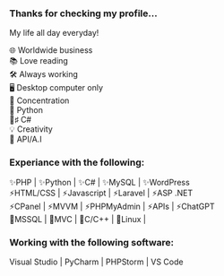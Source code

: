 ### Thanks for checking my profile... 

My life all day everyday! 

🌐 Worldwide business<br>
📚 Love reading<br>
🛠️ Always working<br>
🖥️ Desktop computer only<br>
🧠 Concentration<br>
🐍 Python<br>
🌊♯ C#<br>
💡 Creativity<br>
🤖 API/A.I<br>

### Experiance with the following: 

✨PHP | ✨Python | ✨C# | ✨MySQL | ✨WordPress<br> 
⚡HTML/CSS | ⚡Javascript | ⚡Laravel | ⚡ASP .NET<br>
⚡CPanel | ⚡MVVM | ⚡PHPMyAdmin | ⚡APIs | ⚡ChatGPT<br>
💬MSSQL | 💬MVC | 💬C/C++ | 💬Linux | <br>

### Working with the following software:

Visual Studio | PyCharm | PHPStorm | VS Code

<!--
**X2ThaHeart/X2ThaHeart** is a ✨ _special_ ✨ repository because its `README.md` (this file) appears on your GitHub profile.

Here are some ideas to get you started:

- 🔭 I’m currently working on ...
- 🌱 I’m currently learning ...
- 👯 I’m looking to collaborate on ...
- 🤔 I’m looking for help with ...
- 💬 Ask me about ...
- 📫 How to reach me: ...
- 😄 Pronouns: ...
- ⚡ Fun fact: ...
-->
